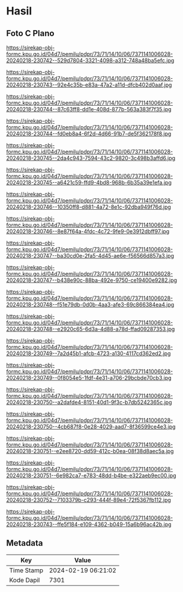# Hasil

## Foto C Plano

https://sirekap-obj-formc.kpu.go.id/04d7/pemilu/pdpr/73/71/14/10/06/7371141006028-20240218-230742--529d7804-3321-4098-a312-748a48ba5efc.jpg

https://sirekap-obj-formc.kpu.go.id/04d7/pemilu/pdpr/73/71/14/10/06/7371141006028-20240218-230743--92e4c35b-e83a-47a2-a11d-dfcb402d0aaf.jpg

https://sirekap-obj-formc.kpu.go.id/04d7/pemilu/pdpr/73/71/14/10/06/7371141006028-20240218-230744--87c63ff8-dd1e-408d-877b-563a383f7f35.jpg

https://sirekap-obj-formc.kpu.go.id/04d7/pemilu/pdpr/73/71/14/10/06/7371141006028-20240218-230744--fd0eb8a4-6f2d-4d66-91b7-de5f362178f8.jpg

https://sirekap-obj-formc.kpu.go.id/04d7/pemilu/pdpr/73/71/14/10/06/7371141006028-20240218-230745--2da4c943-7594-43c2-9820-3c498b3affd6.jpg

https://sirekap-obj-formc.kpu.go.id/04d7/pemilu/pdpr/73/71/14/10/06/7371141006028-20240218-230745--a6421c59-ffd9-4bd8-968b-6b35a39e1efa.jpg

https://sirekap-obj-formc.kpu.go.id/04d7/pemilu/pdpr/73/71/14/10/06/7371141006028-20240218-230746--10350ff8-d881-4a72-8e1c-92dba949f76d.jpg

https://sirekap-obj-formc.kpu.go.id/04d7/pemilu/pdpr/73/71/14/10/06/7371141006028-20240218-230746--8e87f64a-4fdc-4c72-9fe9-0e3912dbff97.jpg

https://sirekap-obj-formc.kpu.go.id/04d7/pemilu/pdpr/73/71/14/10/06/7371141006028-20240218-230747--ba30cd0e-2fa5-4d45-ae6e-f56566d857a3.jpg

https://sirekap-obj-formc.kpu.go.id/04d7/pemilu/pdpr/73/71/14/10/06/7371141006028-20240218-230747--b438e90c-88ba-492e-9750-ce19400e9282.jpg

https://sirekap-obj-formc.kpu.go.id/04d7/pemilu/pdpr/73/71/14/10/06/7371141006028-20240218-230748--f51e79db-0d0b-4aa3-afe3-69c866384ea4.jpg

https://sirekap-obj-formc.kpu.go.id/04d7/pemilu/pdpr/73/71/14/10/06/7371141006028-20240218-230748--e2920c65-6d3a-4d88-a78d-ffad09287353.jpg

https://sirekap-obj-formc.kpu.go.id/04d7/pemilu/pdpr/73/71/14/10/06/7371141006028-20240218-230749--7a2d45b1-afcb-4723-a130-4117cd362ed2.jpg

https://sirekap-obj-formc.kpu.go.id/04d7/pemilu/pdpr/73/71/14/10/06/7371141006028-20240218-230749--0f8054e5-1fdf-4e31-a706-29bcbde70cb3.jpg

https://sirekap-obj-formc.kpu.go.id/04d7/pemilu/pdpr/73/71/14/10/06/7371141006028-20240218-230750--a2dafde4-8151-40d1-9f3c-b7db5242365c.jpg

https://sirekap-obj-formc.kpu.go.id/04d7/pemilu/pdpr/73/71/14/10/06/7371141006028-20240218-230750--4cb687f8-0e28-4029-aad7-8f36599ce4e3.jpg

https://sirekap-obj-formc.kpu.go.id/04d7/pemilu/pdpr/73/71/14/10/06/7371141006028-20240218-230751--e2ee8720-dd59-412c-b0ea-08f38d8aec5a.jpg

https://sirekap-obj-formc.kpu.go.id/04d7/pemilu/pdpr/73/71/14/10/06/7371141006028-20240218-230751--6e982ca7-e783-48dd-b4be-e322aeb9ec00.jpg

https://sirekap-obj-formc.kpu.go.id/04d7/pemilu/pdpr/73/71/14/10/06/7371141006028-20240218-230752--7103379b-c293-444f-89e4-72f5367fb112.jpg

https://sirekap-obj-formc.kpu.go.id/04d7/pemilu/pdpr/73/71/14/10/06/7371141006028-20240218-230743--ffe5f184-e109-4362-b049-15a6b96ac42b.jpg


## Metadata

| Key        | Value               |
| ---------- | ------------------- |
| Time Stamp | 2024-02-19 06:21:02 |
| Kode Dapil | 7301                |



